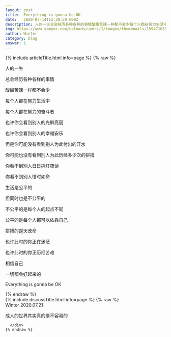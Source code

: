 ```yaml
---
layout: post
title:  Everything is gonna be OK
date:   2020-07-14T12:30:50.000Z
description: 人的一生总会经历各种各样的事情酸甜苦辣一样都不会少每个人都在努力生活中每个人都在努力的奋斗者也许你会看到别人的光鲜亮丽也许你会看到别人的...
img: https://www.samyoc.com/uploads/users/1/images/thumbnails/1594710596642.jpg
author: Winter
category: blog
answer: 1
---
```

<div class="article-root">
  <div class="article">
    {% include articleTitle.html info=page %}
    {% raw %}
    <div class="article-content"><p>人的一生</p><p>总会经历各种各样的事情</p><p>酸甜苦辣一样都不会少</p><p>每个人都在努力生活中</p><p>每个人都在努力的奋斗者</p><p>也许你会看到别人的光鲜亮丽</p><p>也许你会看到别人的幸福安乐</p><p>但是你可能没有看到别人为此付出的汗水</p><p>你可能也没有看到别人为此历经多少次的拼搏</p><p>你看不到别人日日挑灯夜读</p><p>你看不到别人惜时如命</p><p>生活是公平的</p><p>但同时也是不公平的</p><p>不公平的是每个人的起点不同</p><p>公平的是每个人都可以依靠自己</p><p>拼搏的逆天改命</p><p>也许此时的你正在迷茫</p><p>也许此时的你正历经苦难</p><p>相信自己</p><p>一切都会好起来的</p><p>Everything is gonna be OK</p></div>
    {% endraw %}
  </div>

  <div class="discuss-wrapper">
    {% include discussTitle.html info=page %}
    {% raw %}
    <div class="discuss-item">
        <div class="discuss-parent">
          <div class="discuss-meta">
            <span class="discuss-user">Winter</span>
            <span class="discuss-time">2020.07.21</span>
          </div>
          <div class="discuss-comment"><p>成人的世界其实真的挺不容易的</p></div>
        </div>
        
      </div>
    {% endraw %}
  </div>
<div>
